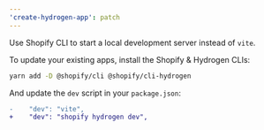 ```yaml
---
'create-hydrogen-app': patch
---
```


Use Shopify CLI to start a local development server instead of `vite`.

To update your existing apps, install the Shopify & Hydrogen CLIs:

```bash
yarn add -D @shopify/cli @shopify/cli-hydrogen
```

And update the `dev` script in your `package.json`:

```diff
-    "dev": "vite",
+    "dev": "shopify hydrogen dev",
```
